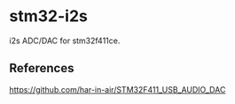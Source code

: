 # stm32-i2s
i2s ADC/DAC for stm32f411ce.

## References
https://github.com/har-in-air/STM32F411_USB_AUDIO_DAC
